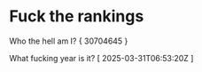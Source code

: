# Fuck the rankings

Who the hell am I?
{ 30704645 }

What fucking year is it?
[ 2025-03-31T06:53:20Z ]
